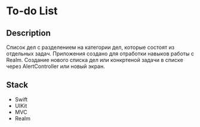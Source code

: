 # To-do List

## Description

Список дел с разделением на категории дел, которые состоят из отдельных задач.
Приложения создано для отработки навыков работы с Realm.
Создание нового списка дел или конкртеной задачи в списке через AlertController или новый экран.

## Stack

- Swift
- UIKit
- MVC
- Realm
